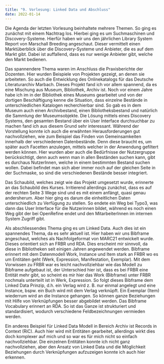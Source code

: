```yaml
---
title: "9. Vorlesung: Linked Data und Abschluss"
date: 2022-01-14
---
```


Die Agenda der letzten Vorlesung beinhaltete mehrere Themen. So ging es zunächst mit einem Nachtrag los. Hierbei ging es um Suchmaschinen und Discovery-Systeme. Hierfür haben wir uns den jährlichen Library System Report von Marschall Breeding angeschaut. Dieser vermittelt einen Marktüberblick über die Discovery-Systeme und Anbieter, die es auf dem Markt gibt. Dabei ist auffallend, dass es nur wenige Anbieter gibt, welche den Markt bedienen. 

Das spannendere Thema waren im Anschluss die Praxisberichte der Dozenten. Hier wurden Beispiele von Projekten gezeigt, an denen sie arbeiteten. So auch die Entwicklung des Onlinekatalogs für das Deutsche Literaturarchiv Marbach. Dieses Projekt fand ich vor allem spannend, da es eine Mischung aus Museum, Bibliothek, Archiv ist. Noch vor einem Jahre habe ich im in der Bibliothek eines Museums gearbeitet und von der dortigen Beschäftigung kenne die Situation, dass einzelne Bestände in unterschiedlichen Katalogen recherchierbar sind. So gab es in dem Museum auch einen Archivbestand, einen Bibliotheksbestand und natürlich die Sammlung der Museumsobjekte. Die Lösung mittels eines Discovery Systems, den gesamten Bestand über ein User Interface durchsuchbar zu machen fand ich aus diesem Grund sehr interessant. Während der Vorstellung konnte ich auch die erwähnten Herausforderungen gut nachvollziehen, wie zum Beispiel das Finden von Gemeinsamkeiten innerhalb der verschiedenen Datenbestände. Denn diese braucht es, um später auch Facetten anzulegen, mittels welcher in der Anwendung gefiltert werden können. Hier wurden aber auch die Bedürfnisse der Nutzergruppe berücksichtigt, denn auch wenn man in allen Beständen suchen kann, gibt es durchaus NutzerInnen, welche in einem bestimmten Bestand suchen wollen. Dabei befindet man sich aber immer noch auf der gleichen Seite in der Suchmaske, so sind die verschiedenen Bestände besser integriert.

Das Schaubild, welches zeigt wie das Projekt umgesetzt wurde, erinnerte an das Schaubild des Kurses. Irritierend allerdings zunächst, dass es auf der rechten Seite 3 Wege sind und es mit einem anfängt, quasi genau andersherum. Aber hier ging es darum die einheitlichen Daten unterschiedlich zu Verfügung zu stellen. So endete ein Weg bei Typo3, was dann das User Interface für die Nutzerinnen bildet, während es noch einen Weg gibt der bei OpenRefine endet und den MitarbeiterInnen im internen System Zugriff gibt.

Als abschliessendes Thema ging es um Linked Data. Auch dies ist ein spannendes Thema, da es sehr aktuell ist. Hier haben wir uns Bibframe angeschaut, welches als Nachfolgeformat von MARC21 entwickelt wurde. Dieses orientiert sich an FRBR und RDA. Dies erscheint mir sinnvoll, da diese in Bibliotheken seit einigen Jahren angewendet werden. Bibframe erinnert mit dem Datenmodell Work, Instance und Item stark an FRBR wo es um Entitäten geht (Werk, Expression, Manifestation, Exemplar). Mit dem Vorwissen zu FRBR war es leicht nachvollziehbar wie das Modell zu Bibframe aufgebaut ist, der Unterschied hier ist, dass es bei FRBR eine Entität mehr gibt, so scheint es mir hier das Work (Bibframe) unter FRBR nochmals unterteilt ist in Werk, Expression. So folgt dieses Bibframe dem Linked Data Prinzip, d.h. ein Verlag wird z. B. nur einmal angelegt und eine Instance, bspw. ein Buch wird mit dem Verlag verknüpft. Ein Exemplar (Item) wiederrum wird an die Instance gehangen. So können ganze Beziehungen mit Hilfe von Verknüpfungen besser abgebildet werden. Das Bibframe Vocabulary erinnert an RDA. So ist das Ganze ist strukturiert und standardisiert, wodurch verschiedene Feldbezeichnungen vermieden werden.

Ein anderes Beispiel für Linked Data Modell in Bereich Archiv ist Records in Context (RiC). Auch hier wird mit Entitäten gearbeitet, allerdings wirkt dies doch komplexer auf mich und so war es für mich nicht so einfach nachvollziehbar. Die einzelnen Entitäten konnte ich nicht ganz nachvollziehen, aber den Ansatz von Linked Data und die Möglichkeit Beziehungen durch Verknüpfungen aufzuzeigen konnte ich auch hier erkennen.
